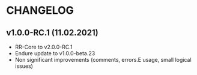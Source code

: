 CHANGELOG
=========


v1.0.0-RC.1 (11.02.2021)
-------------------
- RR-Core to v2.0.0-RC.1
- Endure update to v1.0.0-beta.23
- Non significant improvements (comments, errors.E usage, small logical issues)
